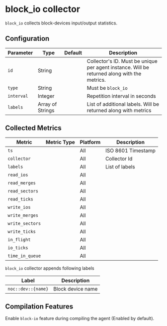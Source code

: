 # block_io collector

`block_io` collects block-devices input/output statistics.

## Configuration

| Parameter  | Type             | Default | Description                                                                                 |
| ---------- | ---------------- | ------- | ------------------------------------------------------------------------------------------- |
| `id`       | String           |         | Collector's ID. Must be unique per agent instance. Will be returned along with the metrics. |
| `type`     | String           |         | Must be `block_io`                                                                          |
| `interval` | Integer          |         | Repetition interval in seconds                                                              |
| `labels`   | Array of Strings |         | List of additional labels. Will be returned along with metrics                              |

## Collected Metrics

| Metric          | Metric Type | Platform | Description        |
| --------------- | ----------- | -------- | ------------------ |
| `ts`            |             | All      | ISO 8601 Timestamp |
| `collector`     |             | All      | Collector Id       |
| `labels`        |             | All      | List of labels     |
| `read_ios`      |             | All      |                    |
| `read_merges`   |             | All      |                    |
| `read_sectors`  |             | All      |                    |
| `read_ticks`    |             | All      |                    |
| `write_ios`     |             | All      |                    |
| `write_merges`  |             | All      |                    |
| `write_sectors` |             | All      |                    |
| `write_ticks`   |             | All      |                    |
| `in_flight`     |             | All      |                    |
| `io_ticks`      |             | All      |                    |
| `time_in_queue` |             | All      |                    |

`block_io` collector appends following labels

| Label              | Description       |
| ------------------ | ----------------- |
| `noc::dev::{name}` | Block device name |

## Compilation Features

Enable `block-io` feature during compiling the agent (Enabled by default).
